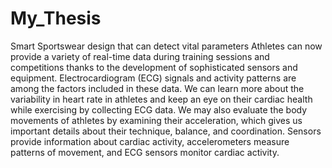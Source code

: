 # My_Thesis
Smart Sportswear design that can detect vital parameters
Athletes can now provide a variety of real-time data during training sessions and
competitions thanks to the development of sophisticated sensors and equipment.
Electrocardiogram (ECG) signals and activity patterns are among the factors included
in these data. We can learn more about the variability in heart rate in athletes and keep
an eye on their cardiac health while exercising by collecting ECG data. We may also
evaluate the body movements of athletes by examining their acceleration, which gives
us important details about their technique, balance, and coordination. Sensors provide
information about cardiac activity, accelerometers measure patterns of movement, and
ECG sensors monitor cardiac activity.
